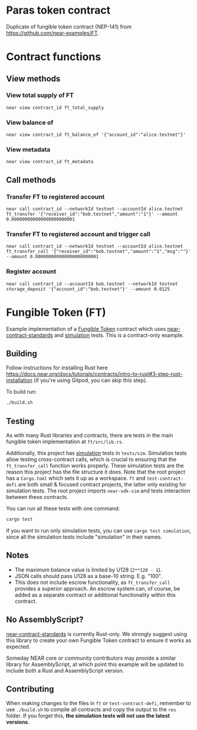 Paras token contract
===================

Duplicate of fungible token contract (NEP-141) from https://github.com/near-examples/FT.

# Contract functions

## View methods

### View total supply of FT
```
near view contract_id ft_total_supply
```

### View balance of 
```
near view contract_id ft_balance_of '{"account_id":"alice.testnet"}'
```

### View metadata
```
near view contract_id ft_metadata
```

## Call methods

### Transfer FT to registered account 
```
near call contract_id --networkId testnet --accountId alice.testnet ft_transfer '{"receiver_id":"bob.testnet","amount":"1"}' --amount 0.000000000000000000000001
```

### Transfer FT to registered account and trigger call
```
near call contract_id --networkId testnet --accountId alice.testnet ft_transfer_call '{"receiver_id":"bob.testnet","amount":"1","msg":""}' --amount 0.000000000000000000000001
```

### Register account
```
near call contract_id --accountId bob.testnet --networkId testnet storage_deposit '{"account_id":"bob.testnet"}' --amount 0.0125
```

Fungible Token (FT)
===================

Example implementation of a [Fungible Token] contract which uses [near-contract-standards] and [simulation] tests. This is a contract-only example.

  [Fungible Token]: https://nomicon.io/Standards/Tokens/FungibleTokenCore.html
  [near-contract-standards]: https://github.com/near/near-sdk-rs/tree/master/near-contract-standards
  [simulation]: https://github.com/near/near-sdk-rs/tree/master/near-sdk-sim

## Building

Follow instructions for installing Rust here https://docs.near.org/docs/tutorials/contracts/intro-to-rust#3-step-rust-installation (if you're using Gitpod, you can skip this step).

To build run:
```bash
./build.sh
```

## Testing

As with many Rust libraries and contracts, there are tests in the main fungible token implementation at `ft/src/lib.rs`.

Additionally, this project has [simulation] tests in `tests/sim`. Simulation tests allow testing cross-contract calls, which is crucial to ensuring that the `ft_transfer_call` function works properly. These simulation tests are the reason this project has the file structure it does. Note that the root project has a `Cargo.toml` which sets it up as a workspace. `ft` and `test-contract-defi` are both small & focused contract projects, the latter only existing for simulation tests. The root project imports `near-sdk-sim` and tests interaction between these contracts.

You can run all these tests with one command:

```bash
cargo test
```

If you want to run only simulation tests, you can use `cargo test simulation`, since all the simulation tests include "simulation" in their names.


## Notes

 - The maximum balance value is limited by U128 (`2**128 - 1`).
 - JSON calls should pass U128 as a base-10 string. E.g. "100".
 - This does not include escrow functionality, as `ft_transfer_call` provides a superior approach. An escrow system can, of course, be added as a separate contract or additional functionality within this contract.

## No AssemblyScript?

[near-contract-standards] is currently Rust-only. We strongly suggest using this library to create your own Fungible Token contract to ensure it works as expected.

Someday NEAR core or community contributors may provide a similar library for AssemblyScript, at which point this example will be updated to include both a Rust and AssemblyScript version.

## Contributing

When making changes to the files in `ft` or `test-contract-defi`, remember to use `./build.sh` to compile all contracts and copy the output to the `res` folder. If you forget this, **the simulation tests will not use the latest versions**.
